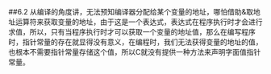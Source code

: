 
##6.2
从编译的角度讲，无法预知编译器分配给某个变量的地址，哪怕借助&取地址运算符来获取变量的地址，由于这是一个表达式，表达式在程序执行时才会进行求值，所以，只有当程序执行时才可以获取一个变量的地址值，那么在编写程序时，指针常量的存在就显得没有意义，在编程时，我们无法获得变量的地址的值，也根本不需要指针常量存储这个值，所以C就没有提供一种方法来声明字面值指针常量。
